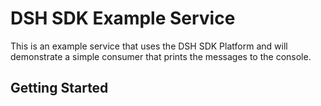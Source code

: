 # DSH SDK Example Service

This is an example service that uses the DSH SDK Platform and will demonstrate a simple consumer that prints the messages to the console.

## Getting Started

